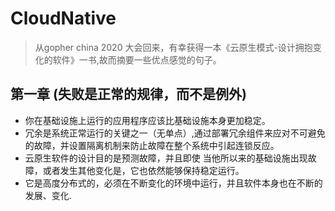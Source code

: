 # CloudNative
> 从gopher china 2020 大会回来，有幸获得一本《云原生模式-设计拥抱变化的软件》一书,故而摘要一些优点感觉的句子。

## 第一章 (失败是正常的规律，而不是例外)
+ 你在基础设施上运行的应用程序应该比基础设施本身更加稳定。
+ 冗余是系统正常运行的关键之一（无单点）,通过部署冗余组件来应对不可避免的故障，并设置隔离机制来防止故障在整个系统中引起连锁反应。
+ 云原生软件的设计目的是预测故障，并且即使 当他所以来的基础设施出现故障，或者发生其他变化是，它也依然能够保持稳定运行。
+ 它是高度分布式的，必须在不断变化的环境中运行，并且软件本身也在不断的发展、变化.
